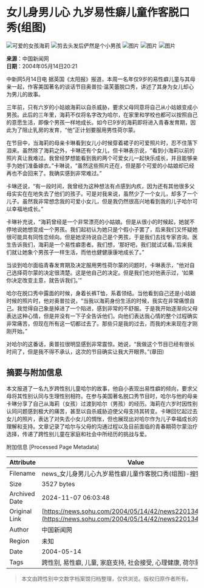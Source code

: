 # 女儿身男儿心 九岁易性癖儿童作客脱口秀(组图)

![可爱的女孩海莉](https://photo.sohu.com/2004/05/14/43/Img220134316.jpg)
![剪去头发后俨然是个小男孩](https://photo.sohu.com/2004/05/14/43/Img220134317.jpg)
![图片](https://photo.sohu.com/2004/05/14/43/Img220134318.jpg)
![图片](https://photo.sohu.com/2004/05/14/43/Img220134320.jpg)
![图片](https://photo.sohu.com/2004/05/14/43/Img220134319.jpg)

**来源**：中国新闻网  
**日期**：2004年05月14日20:21  

中新网5月14日电 据英国《太阳报》报道，本周一名年仅9岁的易性癖儿童与其母亲一起，作客美国著名的谈话节目奥普拉·温芙蕾脱口秀，讲述了其身为女儿却心为男儿的故事。

三年前，只有六岁的小姑娘海莉以自杀威胁，要求父母同意将自己从小姑娘变成小男孩。此后的三年里，海莉不仅将名字改为哈尔，在家里和学校也都可以按照自己的意愿生活，即像个男孩一样地成长。如今已9岁的海莉即将进入青春发育期，因此为了阻止乳房的发育，“他”正计划要服用男性荷尔蒙。

在节目中，当海莉的母亲卡琳看到女儿小时候穿着裙子的可爱照片时，忍不住落下泪来。虽然除了海莉之外，卡琳还有个女儿，但卡琳表示说，“看到小海莉以前的照片真让我难过。我曾经梦想能看到我的两个可爱女儿一起快乐成长，并且能够亲手为她们准备嫁衣。”卡琳说，“虽然这些照片还在，但是那个可爱的小姑娘却已经再也不会回来了。我确实感到非常难过。”

卡琳还说，“有一段时间，我曾经为这种想法有点感到内疚，因为还有其他很多父母实实在在地失去了他们的孩子。可是对我来说，虽然少了一个女儿，却多了一个儿子。虽然我非常想念我的可爱小女儿，但是我仍然很高兴地看到我的儿子哈尔可以幸福地成长。”

卡琳补充说，“海莉曾经是一个非常漂亮的小姑娘。但是从很小的时候起，她就不停地说她想变成一个男孩。我们起初认为她只是个假小子罢了，后来我们又怀疑她很可能具有同性恋倾向。但是她坚持说自己是个男孩，于是我们去找专家咨询。医生告诉我们，海莉是一个易性癖患者。我们想，‘那好吧，我们就试试看。’后来我们就让她象个男孩子一样生活，而他也健健康康地成长了。”

当谈到哈尔面临青春发育期及决定服用男性荷尔蒙的问题时，卡琳表示，“他对自己选择荷尔蒙的决定很清楚。这是他自己的决定。但是我们也对他表示过，‘如果你决定改变主意，就告诉我们。’”

哈尔在脱口秀中露面的时候，身着长裤T恤，系着领结。当他看到自己还是小姑娘时候的照片时，他对奥普拉说，“当我以海莉身份生活的时候，我实在非常痛恨自己。我觉得自己象是掉进了一个陷进，感到非常的不舒服。于是我开始逐渐向父母表达这种心情，但是并没有一下子全告诉他们。向他们表达我心情的整个过程确实非常痛苦，但现在所有这一切都过去了。那些只是我的过去，而我的未来现在才刚刚开始。”

对哈尔的这番话，奥普拉很明显感到非常震惊。她说，“我做这个节目已经有很长时间了，但是我不得不承认，这次的节目确实让我大开眼界。”(章田)

## 摘要与附加信息

<!-- tcd_abstract -->
本文报道了一名九岁跨性别儿童哈尔的故事，他自小表现出易性癖的倾向，要求父母将其性别认同与生理性别相符。在参与美国著名脱口秀节目时，哈尔与他的母亲卡琳分享了自己从海莉（女孩）过渡到哈尔（男孩）的经历。海莉在六岁时因性别认同问题感到极大的痛苦，甚至以自杀威胁迫使父母支持其转变。卡琳回忆起过去女儿的照片，表达了对失去小女儿的惆怅，但也展现出对哈尔作为儿子幸福成长的理解和支持。文章记录了哈尔与父母的沟通过程以及目前面临的青春期荷尔蒙治疗选择，传递了跨性别儿童在家庭和社会中所经历的挑战与爱。
<!-- tcd_abstract_end -->

附加信息 [Processed Page Metadata]

| Attribute       | Value                                  |
|-----------------|----------------------------------------|
| Filename        | news_女儿身男儿心九岁易性癖儿童作客脱口秀(组图)-搜狐新闻.md                             |
| Size            | 3527 bytes                           |
| Archived Date   | 2024-11-07 06:03:48                             |
| Original Link   | [https://news.sohu.com/2004/05/14/42/news220134249.shtml](https://news.sohu.com/2004/05/14/42/news220134249.shtml)                       |
| Author          | 中国新闻网                               |
| Region          | 未知                               |
| Date            | 2004-05-14                                 |
| Tags            | 跨性别, 易性癖, 儿童, 家庭支持, 社会接受, 心理健康, 荷尔蒙治疗                                 |
>
> 本文由跨性别中文数字档案馆归档整理，仅供浏览。版权归原作者所有。
>
